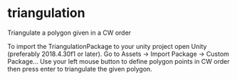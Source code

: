# triangulation
Triangulate a polygon given in a CW order

To import the TriangulationPackage to your unity project open Unity (preferably 2018.4.30f1 or later). Go to Assets -> Import Package -> Custom Package...
Use your left mouse button to define polygon points in CW order then press enter to triangulate the given polygon.
